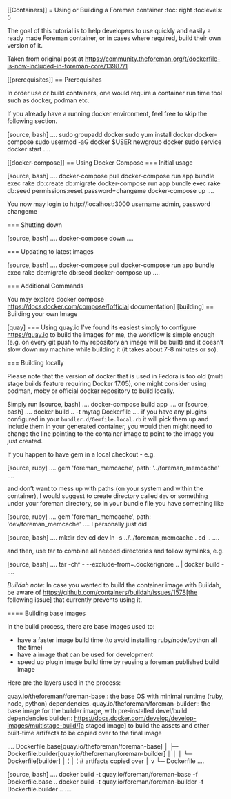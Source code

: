 [[Containers]]
= Using or Building a Foreman container
:toc: right
:toclevels: 5

The goal of this tutorial is to help developers to use quickly and easily a ready made Foreman container, or in cases where required, build their own version of it. 

Taken from original post at https://community.theforeman.org/t/dockerfile-is-now-included-in-foreman-core/13987/1

[[prerequisites]]
== Prerequisites

In order use or build containers, one would require a container run time tool such as docker, podman etc.

If you already have a running docker environment, feel free to skip the following section.

[source, bash]
....
sudo groupadd docker
sudo yum install docker docker-compose
sudo usermod -aG docker $USER
newgroup docker
sudo service docker start
....

[[docker-compose]]
== Using Docker Compose
=== Initial usage

[source, bash]
....
docker-compose pull
docker-compose run app bundle exec rake db:create db:migrate
docker-compose run app bundle exec rake db:seed permissions:reset password=changeme 
docker-compose up
....

You now may login to http://localhost:3000
username admin, password changeme

=== Shutting down

[source, bash]
....
docker-compose down
....


=== Updating to latest images

[source, bash]
....
docker-compose pull
docker-compose run app bundle exec rake db:migrate db:seed
docker-compose up
....

=== Additional Commands

You may explore docker compose https://docs.docker.com/compose/[official documentation]
[building]
== Building your own Image

[quay]
=== Using quay.io
I’ve found its easiest simply to configure https://quay.io to build the images for me, the workflow is simple enough (e.g. on every git push to my repository an image will be built) and it doesn’t slow down my machine while building it (it takes about 7-8 minutes or so).

=== Building locally

Please note that the version of docker that is used in Fedora is too old (multi stage builds feature requiring Docker 17.05), one might consider using podman, moby or official docker repository to build locally.

Simply run
[source, bash]
....
docker-compose build app
....
or
[source, bash]
....
docker build .. -t mytag Dockerfile
....
if you have any plugins configured in your `bundler.d/Gemfile.local.rb` it will pick them up and include them in your generated container, you would then might need to change the line pointing to the container image to point to the image you just created.

If you happen to have gem in a local checkout - e.g.

[source, ruby]
....
gem 'foreman_memcache', path: '../foreman_memcache'
....

and don’t want to mess up with paths (on your system and within the container), I would suggest to create directory called `dev` or something under your foreman directory, so in your bundle file you have something like

[source, ruby]
....
gem 'foreman_memcache', path: 'dev/foreman_memcache'
....
I personally just did

[source, bash]
....
mkdir dev
cd dev
ln -s ../../foreman_memcache .
cd ..
....

and then, use tar to combine all needed directories and follow symlinks, e.g.

[source, bash]
....
tar -chf - --exclude-from=.dockerignore .. | docker build -
....

*Buildah note*: In case you wanted to build the container image with Buildah, be aware of https://github.com/containers/buildah/issues/1578[the following issue] that currently prevents using it.

==== Building base images

In the build process, there are base images used to:

* have a faster image build time (to avoid installing ruby/node/python all the time)
* have a image that can be used for development
* speed up plugin image build time by reusing a foreman published build image

Here are the layers used in the process:

quay.io/theforeman/foreman-base::
    the base OS with minimal runtime (ruby, node, python) dependencies.
quay.io/theforeman/foreman-builder::
    the base image for the builder image, with pre-installed devel/build dependencies
builder::
    https://docs.docker.com/develop/develop-images/multistage-build/[a staged image]
    to build the assets and other built-time artifacts to be copied over to the final image


....
Dockerfile.base[quay.io/theforeman/foreman-base]
│
├─ Dockerfile.builder[quay.io/theforeman/foreman-builder]
│  │
│  └─ Dockerfile[builder]
│     ¦
│     ¦ # artifacts copied over
│     v
└─ Dockerfile
....

[source, bash]
....
docker build -t quay.io/foreman/foreman-base -f Dockerfile.base ..
docker build -t quay.io/foreman/foreman-builder -f Dockerfile.builder ..
....
